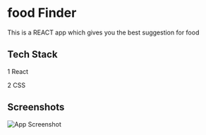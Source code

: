 
# food Finder
This is a REACT app which gives you the best suggestion for food


## Tech Stack

1 React

2 CSS


## Screenshots

![App Screenshot](https://res.cloudinary.com/dbf4u7qfy/image/upload/v1666017505/Screenshot_2022-10-17_at_20-04-50_React_App_y7tazf.png)


